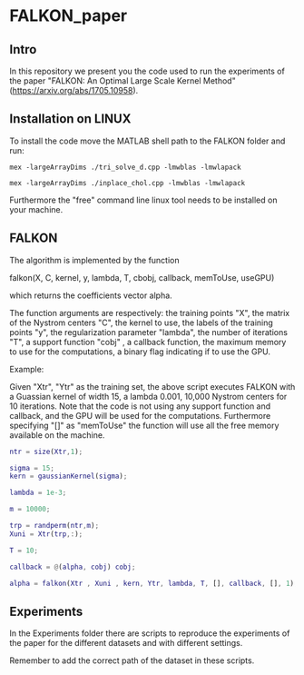 # FALKON_paper

Intro
---------------------

In this repository we present you the code used to run the experiments of the paper "FALKON: An Optimal Large Scale Kernel Method" (https://arxiv.org/abs/1705.10958).

Installation on LINUX
---------------------

To install the code move the MATLAB shell path to the FALKON folder and
run:
```
mex -largeArrayDims ./tri_solve_d.cpp -lmwblas -lmwlapack
```
```
mex -largeArrayDims ./inplace_chol.cpp -lmwblas -lmwlapack
```
Furthermore the "free" command line linux tool needs to be installed on your machine.

FALKON
---------------------
The algorithm is implemented by the function

falkon(X, C, kernel, y, lambda, T, cbobj, callback, memToUse, useGPU)

which returns the coefficients vector alpha.

The function arguments are respectively: the training points "X", the matrix of the Nystrom centers "C", the kernel to use, the labels of the training points "y", the regularization parameter "lambda", the number of iterations "T", a support function "cobj" , a callback function, the maximum memory to use for the computations, a binary flag indicating if to use the GPU.

Example:

Given "Xtr", "Ytr" as the training set, the above script executes FALKON with a Guassian kernel of width 15,
a lambda 0.001, 10,000 Nystrom centers for 10 iterations. Note that the code is not using
any support function and callback, and the GPU will be used for the computations. Furthermore
specifying "[]" as "memToUse" the function will use all the free memory available on the machine.

```matlab
ntr = size(Xtr,1);

sigma = 15;
kern = gaussianKernel(sigma);

lambda = 1e-3;

m = 10000;

trp = randperm(ntr,m);
Xuni = Xtr(trp,:);

T = 10;

callback = @(alpha, cobj) cobj;

alpha = falkon(Xtr , Xuni , kern, Ytr, lambda, T, [], callback, [], 1);
```

Experiments
---------------------

In the Experiments folder there are scripts to reproduce the experiments of the paper
for the different datasets and with different settings.

Remember to add the correct path of the dataset in these scripts.
